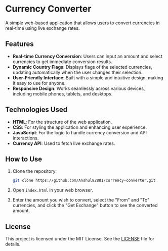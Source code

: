 # Currency Converter

A simple web-based application that allows users to convert currencies in real-time using live exchange rates.

## Features

- **Real-time Currency Conversion**: Users can input an amount and select currencies to get immediate conversion results.
- **Dynamic Country Flags**: Displays flags of the selected currencies, updating automatically when the user changes their selection.
- **User-Friendly Interface**: Built with a simple and intuitive design, making it easy to use for anyone.
- **Responsive Design**: Works seamlessly across various devices, including mobile phones, tablets, and desktops.

## Technologies Used

- **HTML**: For the structure of the web application.
- **CSS**: For styling the application and enhancing user experience.
- **JavaScript**: For the logic to handle currency conversion and API interactions.
- **Currency API**: Used to fetch live exchange rates.

## How to Use

1. Clone the repository:
   ```bash
   git clone https://github.com/Anshul92881/currency-converter.git
   ```
   
2. Open `index.html` in your web browser.

3. Enter the amount you wish to convert, select the "From" and "To" currencies, and click the "Get Exchange" button to see the converted amount.

## License

This project is licensed under the MIT License. See the [LICENSE](LICENSE) file for details.
